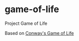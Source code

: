 # game-of-life
Project Game of Life

Based on [Conway's Game of Life](https://en.wikipedia.org/wiki/Conway%27s_Game_of_Life)




